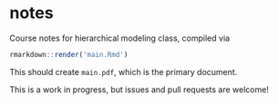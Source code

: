 # notes
Course notes for hierarchical modeling class, compiled via

```r
rmarkdown::render('main.Rmd')
```

This should create `main.pdf`, which is the primary document. 

This is a work in progress, but issues and pull requests are welcome!